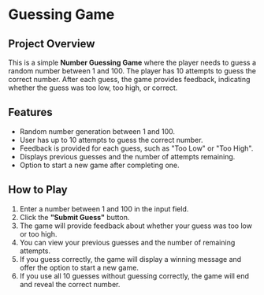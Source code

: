 <html>
  <head></head>
  <body>
     <h1>Guessing Game</h1>    
    <h2>Project Overview</h2>
    <p>This is a simple <strong>Number Guessing Game</strong> where the player needs to guess a random number between 1 and 100. The player has 10 attempts to guess the correct number. After each guess, the game provides feedback, indicating whether the guess was too low, too high, or correct.</p>
    <h2>Features</h2>
    <ul>
        <li>Random number generation between 1 and 100.</li>
        <li>User has up to 10 attempts to guess the correct number.</li>
        <li>Feedback is provided for each guess, such as "Too Low" or "Too High".</li>
        <li>Displays previous guesses and the number of attempts remaining.</li>
        <li>Option to start a new game after completing one.</li>
    </ul>
    <h2>How to Play</h2>
    <ol>
        <li>Enter a number between 1 and 100 in the input field.</li>
        <li>Click the <strong>"Submit Guess"</strong> button.</li>
        <li>The game will provide feedback about whether your guess was too low or too high.</li>
        <li>You can view your previous guesses and the number of remaining attempts.</li>
        <li>If you guess correctly, the game will display a winning message and offer the option to start a new game.</li>
        <li>If you use all 10 guesses without guessing correctly, the game will end and reveal the correct number.</li>
    </ol>
  </body>
</html>
